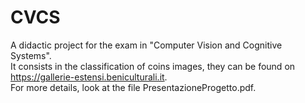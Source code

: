 # CVCS

A didactic project for the exam in "Computer Vision and Cognitive Systems".  
It consists in the classification of coins images, they can be found on https://gallerie-estensi.beniculturali.it.  
For more details, look at the file PresentazioneProgetto.pdf.
